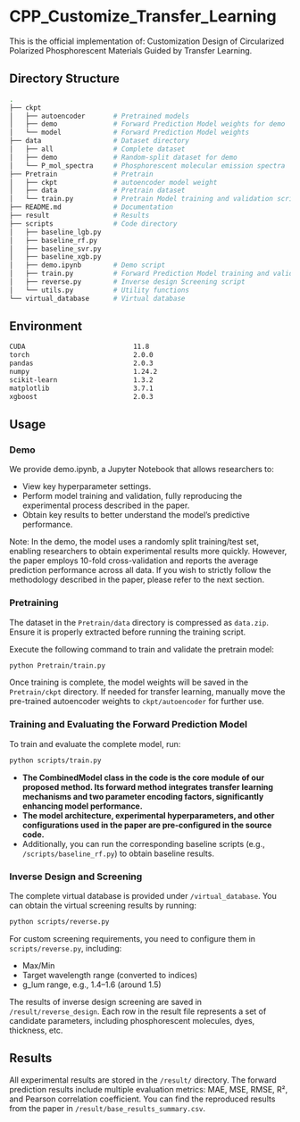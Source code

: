 # CPP_Customize_Transfer_Learning

This is the official implementation of: Customization Design of Circularized Polarized Phosphorescent Materials Guided by Transfer Learning.

## Directory Structure

```bash
.
├── ckpt
│   ├── autoencoder       # Pretrained models
│   ├── demo              # Forward Prediction Model weights for demo
│   └── model             # Forward Prediction Model weights
├── data                  # Dataset directory
│   ├── all               # Complete dataset
│   ├── demo              # Random-split dataset for demo
│   └── P_mol_spectra     # Phosphorescent molecular emission spectra
├── Pretrain              # Pretrain
│   ├── ckpt              # autoencoder model weight
│   ├── data              # Pretrain dataset  
│   └── train.py          # Pretrain Model training and validation script    
├── README.md             # Documentation
├── result                # Results
├── scripts               # Code directory
│   ├── baseline_lgb.py  
│   ├── baseline_rf.py   
│   ├── baseline_svr.py  
│   ├── baseline_xgb.py   
│   ├── demo.ipynb        # Demo script
│   ├── train.py          # Forward Prediction Model training and validation script  
│   ├── reverse.py        # Inverse design Screening script  
│   └── utils.py          # Utility functions
└── virtual_database      # Virtual database
```


## Environment

```bash
CUDA                           11.8
torch                          2.0.0
pandas                         2.0.3
numpy                          1.24.2
scikit-learn                   1.3.2
matplotlib                     3.7.1
xgboost                        2.0.3
```

## Usage

### Demo

We provide demo.ipynb, a Jupyter Notebook that allows researchers to:

- View key hyperparameter settings.
- Perform model training and validation, fully reproducing the experimental process described in the paper.
- Obtain key results to better understand the model’s predictive performance.

Note: In the demo, the model uses a randomly split training/test set, enabling researchers to obtain experimental results more quickly. However, the paper employs 10-fold cross-validation and reports the average prediction performance across all data. If you wish to strictly follow the methodology described in the paper, please refer to the next section.

### Pretraining 

The dataset in the `Pretrain/data` directory is compressed as `data.zip`. Ensure it is properly extracted before running the training script.

Execute the following command to train and validate the pretrain model:

```bash
python Pretrain/train.py
```

Once training is complete, the model weights will be saved in the `Pretrain/ckpt` directory. If needed for transfer learning, manually move the pre-trained autoencoder weights to `ckpt/autoencoder` for further use.

### Training and Evaluating the Forward Prediction Model

To train and evaluate the complete model, run:

```bash
python scripts/train.py
```

- **The CombinedModel class in the code is the core module of our proposed method. Its forward method integrates transfer learning mechanisms and two parameter encoding factors, significantly enhancing model performance.**
- **The model architecture, experimental hyperparameters, and other configurations used in the paper are pre-configured in the source code.**
- Additionally, you can run the corresponding baseline scripts (e.g., `/scripts/baseline_rf.py`) to obtain baseline results.



### Inverse Design and Screening

The complete virtual database is provided under `/virtual_database`. You can obtain the virtual screening results by running:

```bash
python scripts/reverse.py
```

For custom screening requirements, you need to configure them in `scripts/reverse.py`, including:

- Max/Min
- Target wavelength range (converted to indices)
- g_lum range, e.g., 1.4–1.6 (around 1.5)

The results of inverse design screening are saved in `/result/reverse_design`. Each row in the result file represents a set of candidate parameters, including phosphorescent molecules, dyes, thickness, etc.

## Results

All experimental results are stored in the `/result/` directory.
The forward prediction results include multiple evaluation metrics: MAE, MSE, RMSE, R², and Pearson correlation coefficient.
You can find the reproduced results from the paper in `/result/base_results_summary.csv`.
